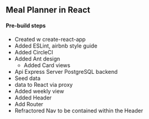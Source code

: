 ## Meal Planner in React

#### Pre-build steps
- Created w create-react-app
- Added ESLint, airbnb style guide
- Added CircleCI
- Added Ant design
  * Added Card views
- Api Express Server PostgreSQL backend
- Seed data
- data to React via proxy
- Added weekly view
- Added Header
- Add Router
- Refractored Nav to be contained within the Header 
